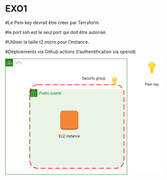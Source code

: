 # EXO1
#Le Pem key devrait être créer par Terraform.  


#le port ssh est le seul port qui doit être autorisé.


#Utiliser la taille t2.micro pour l’instance.


#Déploiements via Github actions (l’authentification via openid)


![alt text](ec2.drawio.png)

